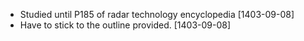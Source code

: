 - Studied until P185 of radar technology encyclopedia [1403-09-08]
- Have to stick to the outline provided. [1403-09-08]